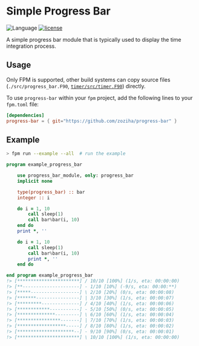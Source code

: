 # Simple Progress Bar

![Language](https://img.shields.io/badge/-Fortran-734f96?logo=fortran&logoColor=white)
[![license](https://img.shields.io/badge/License-MIT-pink)](LICENSE)

A simple progress bar module that is typically used to display the time integration process.

## Usage

Only FPM is supported, other build systems can copy source files (`./src/progress_bar.F90`, [`timer/src/timer.F90`][1]) directly.

To use `progress-bar` within your `fpm` project, add the following lines to your `fpm.toml` file:

```toml
[dependencies]
progress-bar = { git="https://github.com/zoziha/progress-bar" }
```

[1]: https://github.com/zoziha/timer/blob/main/src/timer.F90

## Example

```sh
> fpm run --example --all  # run the example
```

```fortran
program example_progress_bar

    use progress_bar_module, only: progress_bar
    implicit none

    type(progress_bar) :: bar
    integer :: i

    do i = 1, 10
        call sleep(1)
        call bar%bar(i, 10)
    end do
    print *, ''

    do i = 1, 10
        call sleep(1)
        call bar%bar(i, 10)
        print *, ''
    end do

end program example_progress_bar
!> [***********************] / 10/10 [100%] (1/s, eta: 00:00:00) 
!> [**---------------------] - 1/10 [10%] (-9/s, eta: 00:00:**) 
!> [*****------------------] \ 2/10 [20%] (0/s, eta: 00:00:08) 
!> [*******----------------] | 3/10 [30%] (1/s, eta: 00:00:07) 
!> [*********--------------] / 4/10 [40%] (1/s, eta: 00:00:06) 
!> [************-----------] - 5/10 [50%] (0/s, eta: 00:00:05) 
!> [**************---------] \ 6/10 [60%] (1/s, eta: 00:00:04) 
!> [****************-------] | 7/10 [70%] (1/s, eta: 00:00:03) 
!> [******************-----] / 8/10 [80%] (1/s, eta: 00:00:02) 
!> [*********************--] - 9/10 [90%] (0/s, eta: 00:00:01) 
!> [***********************] \ 10/10 [100%] (1/s, eta: 00:00:00)
```
